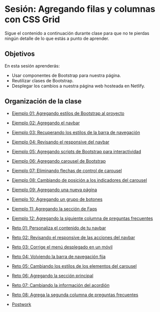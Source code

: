 # Sesión: Agregando filas y columnas con CSS Grid

Sigue el contenido a continuación durante clase para que no te pierdas ningún
detalle de lo que estás a punto de aprender.

## Objetivos

En esta sesión aprenderás:

- Usar componentes de Bootstrap para nuestra página.
- Reutilizar clases de Bootstrap.
- Desplegar los cambios a nuestra página web hosteada en Netlify.

## Organización de la clase

- [Ejemplo 01: Agregando estilos de Bootstrap al proyecto](https://github.com/beduExpert/A1-Frontend-Fundamentals-2020/tree/master/sesion-06/Ejemplo-02)

- [Ejemplo  02: Agregando el navbar](https://github.com/beduExpert/A1-Frontend-Fundamentals-2020/tree/master/sesion-06/Ejemplo-02)

- [Ejemplo  03: Recuperando los estilos de la barra de navegación](https://github.com/beduExpert/A1-Frontend-Fundamentals-2020/tree/master/sesion-06/Ejemplo-03)

- [Ejemplo  04: Revisando el responsive del navbar](https://github.com/beduExpert/A1-Frontend-Fundamentals-2020/tree/master/sesion-06/Ejemplo-04)

- [Ejemplo  05: Agregando scripts de Bootstrap para interactividad](https://github.com/beduExpert/A1-Frontend-Fundamentals-2020/tree/master/sesion-06/Ejemplo-05)

- [Ejemplo  06: Agregando carousel de Bootstrap](https://github.com/beduExpert/A1-Frontend-Fundamentals-2020/tree/master/sesion-06/Ejemplo-06)

- [Ejemplo 07: Eliminando flechas de control de carousel](https://github.com/beduExpert/A1-Frontend-Fundamentals-2020/tree/master/sesion-06/Ejemplo-07)

- [Ejemplo  08: Cambiando de posición a los indicadores del carousel](https://github.com/beduExpert/A1-Frontend-Fundamentals-2020/tree/master/sesion-06/Ejemplo-08)

- [Ejemplo  09: Agregando una nueva página](https://github.com/beduExpert/A1-Frontend-Fundamentals-2020/tree/master/sesion-06/Ejemplo-09)

- [Ejemplo  10: Agregando un grupo de botones](https://github.com/beduExpert/A1-Frontend-Fundamentals-2020/tree/master/sesion-06/Ejemplo-10)

- [Ejemplo  11: Agregando la sección de Faqs](https://github.com/beduExpert/A1-Frontend-Fundamentals-2020/tree/master/sesion-06/Ejemplo-11)

- [Ejemplo  12: Agregando la siguiente columna de preguntas frecuentes](https://github.com/beduExpert/A1-Frontend-Fundamentals-2020/tree/master/sesion-06/Ejemplo-12)

- [Reto  01: Personaliza el contenido de tu navbar](https://github.com/beduExpert/A1-Frontend-Fundamentals-2020/tree/master/sesion-06/reto-01)

- [Reto  02: Revisando el responsive de las acciones del navbar](https://github.com/beduExpert/A1-Frontend-Fundamentals-2020/tree/master/sesion-06/reto-02)

- [Reto  03: Corrige el menú desplegado en un móvil](https://github.com/beduExpert/A1-Frontend-Fundamentals-2020/tree/master/sesion-06/reto-03)

- [Reto  04: Volviendo la barra de navegación fija](https://github.com/beduExpert/A1-Frontend-Fundamentals-2020/tree/master/sesion-06/reto-04)

- [Reto  05: Cambiando los estilos de los elementos del carousel](https://github.com/beduExpert/A1-Frontend-Fundamentals-2020/tree/master/sesion-06/reto-05)

- [Reto  06: Agregando la sección principal](https://github.com/beduExpert/A1-Frontend-Fundamentals-2020/tree/master/sesion-06/reto-06)

- [Reto  07: Cambiando la información del acordión](https://github.com/beduExpert/A1-Frontend-Fundamentals-2020/tree/master/sesion-06/reto-07)

- [Reto  08: Agrega la segunda columna de preguntas frecuentes](https://github.com/beduExpert/A1-Frontend-Fundamentals-2020/tree/master/sesion-06/reto-08)

- [Postwork](https://github.com/beduExpert/A1-Frontend-Fundamentals-2020/tree/master/sesion-05/postwork)
